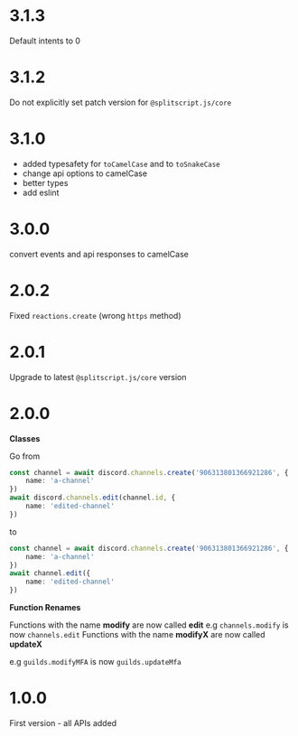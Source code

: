 # 3.1.3

Default intents to 0

# 3.1.2

Do not explicitly set patch version for `@splitscript.js/core`

# 3.1.0

- added typesafety for `toCamelCase` and to `toSnakeCase`
- change api options to camelCase
- better types
- add eslint

# 3.0.0

convert events and api responses to camelCase

# 2.0.2

Fixed `reactions.create` (wrong `https` method)

# 2.0.1

Upgrade to latest `@splitscript.js/core` version

# 2.0.0

**Classes**

Go from

```ts
const channel = await discord.channels.create('906313801366921286', {
	name: 'a-channel'
})
await discord.channels.edit(channel.id, {
	name: 'edited-channel'
})
```

to

```ts
const channel = await discord.channels.create('906313801366921286', {
	name: 'a-channel'
})
await channel.edit({
	name: 'edited-channel'
})
```

**Function Renames**

Functions with the name **modify** are now called **edit**
e.g `channels.modify` is now `channels.edit`
Functions with the name **modifyX** are now called **updateX**

e.g `guilds.modifyMFA` is now `guilds.updateMfa`

# 1.0.0

First version - all APIs added
